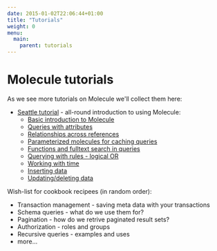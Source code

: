```yaml
---
date: 2015-01-02T22:06:44+01:00
title: "Tutorials"
weight: 0
menu:
  main:
    parent: tutorials
---
```


# Molecule tutorials

As we see more tutorials on Molecule we'll collect them here:

- [Seattle tutorial](/tutorials/seattle) - all-round introduction to using Molecule:
  - [Basic introduction to Molecule](/tutorials/seattle/#0:3d29aefa7257f22b89227d9f373cd5f9)
  - [Queries with attributes](/tutorials/seattle/#1:3d29aefa7257f22b89227d9f373cd5f9)
  - [Relationships across references](/tutorials/seattle/#4:3d29aefa7257f22b89227d9f373cd5f9)
  - [Parameterized molecules for caching queries](/tutorials/seattle/#5:3d29aefa7257f22b89227d9f373cd5f9)
  - [Functions and fulltext search in queries](/tutorials/seattle/#6:3d29aefa7257f22b89227d9f373cd5f9)
  - [Querying with rules - logical OR](/tutorials/seattle/#8:3d29aefa7257f22b89227d9f373cd5f9)
  - [Working with time](/tutorials/seattle/#9:3d29aefa7257f22b89227d9f373cd5f9)
  - [Inserting data](/tutorials/seattle/#10:3d29aefa7257f22b89227d9f373cd5f9)
  - [Updating/deleting data](/tutorials/seattle/#11:3d29aefa7257f22b89227d9f373cd5f9)
  
Wish-list for cookbook recipees (in random order):

- Transaction management - saving meta data with your transactions
- Schema queries - what do we use them for?
- Pagination - how do we retrive paginated result sets?
- Authorization - roles and groups
- Recursive queries - examples and uses
- more...
